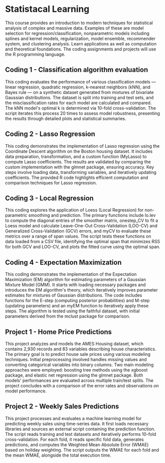 # Statistacal Learning
This course provides an introduction to modern techniques for statistical analysis of complex and massive data. Examples of these are model selection for regression/classification, nonparametric models including splines and kernel models, regularization, model ensemble, recommender system, and clustering analysis. Learn applications as well as computation and theoretical foundations. The coding assignments and projects will use the R programming language.

## Coding 1 - Classification algorithm evaluation
This coding evaluates the performance of various classification models — linear regression, quadratic regression, k-nearest neighbors (kNN), and Bayes rule — on a synthetic dataset generated from mixtures of bivariate Gaussian distributions. The dataset is split into training and test sets, and the misclassification rates for each model are calculated and compared. The kNN model's optimal k is determined via 10-fold cross-validation. The script iterates this process 20 times to assess model robustness, presenting the results through detailed plots and statistical summaries.

## Coding 2 - Lasso Regression
This coding demonstrates the implementation of Lasso regression using the Coordinate Descent algorithm on the Boston housing dataset. It includes data preparation, transformation, and a custom function (MyLasso) to compute Lasso coefficients. The results are validated by comparing the custom implementation with the glmnet package, ensuring accuracy. Key steps involve loading data, transforming variables, and iteratively updating coefficients. The provided R code highlights efficient computation and comparison techniques for Lasso regression.

## Coding 3 - Local Regression 
This coding explores the application of Loess (Local Regression) for non-parametric smoothing and prediction. The primary functions include lo.lev to compute the diagonal entries of the smoother matrix, onestep_CV to fit a Loess model and calculate Leave-One-Out Cross-Validation (LOO-CV) and Generalized Cross-Validation (GCV) errors, and myCV to evaluate these metrics over a range of span values. The script tests these functions on data loaded from a CSV file, identifying the optimal span that minimizes RSS for both GCV and LOO-CV, and plots the fitted curve using the optimal span.

## Coding 4 - Expectation Maximization
This coding demonstrates the implementation of the Expectation Maximization (EM) algorithm for estimating parameters of a Gaussian Mixture Model (GMM). It starts with loading necessary packages and introduces the EM algorithm's theory, which iteratively improves parameter estimates for mixtures of Gaussian distributions. The code includes functions for the E-step (computing posterior probabilities) and M-step (updating parameters) and an myEM function to iteratively apply these steps. The algorithm is tested using the faithful dataset, with initial parameters derived from the mclust package for comparison.

## Project 1 - Home Price Predictions
This project analyzes and models the AMES Housing dataset, which contains 2,930 records and 83 variables describing house characteristics. The primary goal is to predict house sale prices using various modeling techniques. Initial preprocessing involved handles missing values and converting categorical variables into binary columns. Two main modeling approaches were employed: boosting tree methods using the xgboost package, and elastic net regression using the glmnet package. Both models' performances are evaluated across multiple train/test splits. The project concludes with a comparison of the error rates and observations on model performance.

## Project 2 - Weekly Sales Predictions
This project processes and evaluates a machine learning model for predicting weekly sales using time-series data. It first loads necessary libraries and sources an external script containing the prediction function. The script reads training and test datasets and iteratively performs 10-fold cross-validation. For each fold, it reads specific fold data, generates predictions, and computes the Weighted Mean Absolute Error (WMAE) based on holiday weighting. The script outputs the WMAE for each fold and the mean WMAE, alongside the total execution time.
